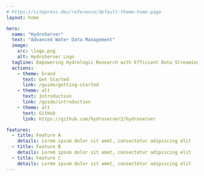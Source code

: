 ```yaml
---
# https://vitepress.dev/reference/default-theme-home-page
layout: home

hero:
  name: "HydroServer"
  text: "Advanced Water Data Management"
  image:
    src: \logo.png
    alt: HydroServer Logo
  tagline: Empowering Hydrologic Research with Efficient Data Streaming and Sharing
  actions:
    - theme: brand
      text: Get Started
      link: /guide/getting-started
    - theme: alt
      text: Introduction
      link: /guide/introduction
    - theme: alt
      text: GitHub
      link: https://github.com/hydroserver2/hydroserver

features:
  - title: Feature A
    details: Lorem ipsum dolor sit amet, consectetur adipiscing elit
  - title: Feature B
    details: Lorem ipsum dolor sit amet, consectetur adipiscing elit
  - title: Feature C
    details: Lorem ipsum dolor sit amet, consectetur adipiscing elit
---
```

